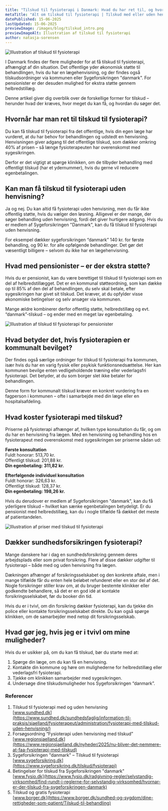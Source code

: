 ```yaml
---
title: "Tilskud til fysioterapi i Danmark: Hvad du har ret til, og hvordan du får det"
metaTitle: "Alt om tilskud til fysioterapi | Tilskud med eller uden henvisning"
datePublished: 15-06-2025
lastUpdated: 15-06-2025
previewImage: /images/blog/tilskud_intro.png
previewImageAlt: Illustration af tilskud til fysioterapi
author: natasja-sorensen
---
```


![Illustration af tilskud til fysioterapi](/images/blog/tilskud_intro.png)

I Danmark findes der flere muligheder for at få tilskud til fysioterapi, afhængigt af din situation. Det offentlige yder økonomisk støtte til behandlingen, hvis du har en lægehenvisning, og der findes også tilskudsordninger via kommunen eller Sygeforsikringen "danmark". For pensionister er der desuden mulighed for ekstra støtte gennem helbredstillæg.

Denne artikel giver dig overblik over de forskellige former for tilskud – herunder hvad der kræves, hvor meget du kan få, og hvordan du søger det.

## Hvornår har man ret til tilskud til fysioterapi?

Du kan få tilskud til fysioterapi fra det offentlige, hvis din egen læge har vurderet, at du har behov for behandlingen og udstedt en henvisning. Henvisningen giver adgang til det offentlige tilskud, som dækker omkring 40% af prisen – så længe fysioterapeuten har overenskomst med sygesikringen.

Derfor er det vigtigt at spørge klinikken, om de tilbyder behandling med offentligt tilskud (har et ydernummer), hvis du gerne vil reducere egenbetalingen.

## Kan man få tilskud til fysioterapi uden henvisning?

Ja og nej. Du kan altid få fysioterapi uden henvisning, men du får ikke offentlig støtte, hvis du vælger den løsning. Alligevel er der mange, der søger behandling uden henvisning, fordi det giver hurtigere adgang. Hvis du er medlem af Sygeforsikringen "Danmark", kan du få tilskud til fysioterapi uden henvisning.

For eksempel dækker sygeforsikringen “danmark” 140 kr. for første behandling, og 90 kr. for alle opfølgende behandlinger. Det gør det væsentligt billigere – selvom du ikke har en lægehenvisning.

## Hvad med pensionister – er der ekstra støtte?

Hvis du er pensionist, kan du være berettiget til tilskud til fysioterapi som en del af helbredstillægget. Det er en kommunal støtteordning, som kan dække op til 85% af den del af behandlingen, du selv skal betale, efter sygesikringen har givet sit tilskud. Det kræver, at du opfylder visse økonomiske betingelser og selv ansøger via kommunen.

Mange ældre kombinerer derfor offentlig støtte, helbredstillæg og evt. “danmark”-tilskud – og ender med en meget lav egenbetaling.

![Illustration af tilskud til fysioterapi for pensionister](/images/blog/tilskud_pensionist.png)

## Hvad betyder det, hvis fysioterapien er kommunalt bevilget?

Der findes også særlige ordninger for tilskud til fysioterapi fra kommunen, især hvis du har en varig fysisk eller psykisk funktionsnedsættelse. Her kan kommunen bevilge enten vedligeholdende træning eller vederlagsfri fysioterapi. Det betyder, at du som borger slet ikke betaler for behandlingen.

Denne form for kommunalt tilskud kræver en konkret vurdering fra en fagperson i kommunen – ofte i samarbejde med din læge eller en hospitalsafdeling.

## Hvad koster fysioterapi med tilskud?

Priserne på fysioterapi afhænger af, hvilken type konsultation du får, og om du har en henvisning fra lægen. Med en henvisning og behandling hos en fysioterapeut med overenskomst med sygesikringen ser priserne sådan ud:

**Første konsultation**  
 Fuldt honorar: 513,70 kr.  
 Offentligt tilskud: 201,88 kr.  
 **Din egenbetaling: 311,82 kr.**

**Efterfølgende individuel konsultation**  
 Fuldt honorar: 326,63 kr.  
 Offentligt tilskud: 128,37 kr.  
 **Din egenbetaling: 198,26 kr.**

Hvis du derudover er medlem af Sygeforsikringen "danmark", kan du få yderligere tilskud – hvilket kan sænke egenbetalingen betydeligt. Er du pensionist med helbredstillæg, kan du i nogle tilfælde få dækket det meste af patientandelen.

![Illustration af priser med tilskud til fysioterapi](/images/blog/henvisning_priser.png)

## Dækker sundhedsforsikringen fysioterapi?

Mange danskere har i dag en sundhedsforsikring gennem deres arbejdsplads eller som privat forsikring. Flere af disse dækker udgifter til fysioterapi – både med og uden henvisning fra lægen.

Dækningen afhænger af forsikringsselskabet og den konkrete aftale, men i mange tilfælde får du enten hele beløbet refunderet eller en stor del af det. Nogle forsikringer stiller krav om, at du bruger bestemte klinikker eller godkendte behandlere, så det er en god idé at kontakte forsikringsselskabet, før du booker din tid.

Hvis du er i tvivl, om din forsikring dækker fysioterapi, kan du tjekke din police eller kontakte forsikringsselskabet direkte. Du kan også spørge klinikken, om de samarbejder med netop dit forsikringsselskab.

## Hvad gør jeg, hvis jeg er i tvivl om mine muligheder?

Hvis du er usikker på, om du kan få tilskud, bør du starte med at:

1. Spørge din læge, om du kan få en henvisning.
2. Kontakte din kommune og høre om mulighederne for helbredstillæg eller vederlagsfri fysioterapi.
3. Tjekke om klinikken samarbejder med sygesikringen.
4. Undersøge dine tilskudsmuligheder hos Sygeforsikringen “danmark”.

### **Referencer**

1. Tilskud til fysioterapi med og uden henvisning  
   [www.sundhed.dk](https://www.sundhed.dk/sundhedsfaglig/information-til-praksis/sjaelland/fysioterapeut/administration/fysioterapi-med-tilskud-uden-henvisning/)
2. Forsøgsordning “Fysioterapi uden henvisning med tilskud”  
   [www.regionsjaelland.dk](https://www.regionsjaelland.dk/nyheder/2025/nu-bliver-det-nemmere-at-faa-fysioterapi-med-tilskud)
3. Sygeforsikringen "danmark" – Tilskud til fysioterapi  
   [www.sygeforsikring.dk](https://www.sygeforsikring.dk/tilskud/fysioterapi)
4. Betingelser for tilskud fra Sygeforsikringen "danmark"  
   [www.fysio.dk](https://www.fysio.dk/radgivning-regler/selvstandig-virksomhed/find-rundt-i-reglerne-for-selvstandig-virksomhed/hvornar-er-der-tilskud-fra-sygeforsikringen-danmark)
5. Tilskud og gratis fysioterapi  
   [www.borger.dk](https://www.borger.dk/sundhed-og-sygdom/dine-rettigheder-som-patient/Tilskud-til-behandling)
